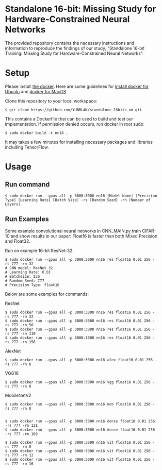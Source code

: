 # Standalone 16-bit: Missing Study for Hardware-Constrained Neural Networks

The provided repository contains the necessary instructions and information to reproduce the findings of our study, "Standalone 16-bit Training: Missing Study for Hardware-Constrained Neural Networks".

# Setup
Please install [the docker](https://www.docker.com/). Here are some guidelines for [install docker for Ubuntu](https://docs.docker.com/engine/install/ubuntu/) and [docker for MacOS](https://docs.docker.com/desktop/install/mac-install/)

Clone this repository to your local workspace:

    $ git clone https://github.com/YUNBLAK/standalone_16bits_nn.git

This contains a Dockerfile that can be used to build and test our implementation. If permission denied occurs, run docker in root sudo:

    $ sudo docker build -t nn16 .

It may takes a few minutes for installing necessary packages and libraries including TensorFlow.

# Usage
## Run command

    $ sudo docker run --gpus all -p 3000:3000 nn16 [Model Name] [Precision Type] [Learning Rate] [Batch Size] -rs [Random Seed] -rn [Number of Layers]

## Run Examples
Some example convolutional neural networks in CNN_MAIN.py train CIFAR-10 and show results in our paper: Float16 is faster than both Mixed Precision and Float32.

Run on example 16-bit ResNet-32:

    $ sudo docker run --gpus all -p 3000:3000 nn16 res float16 0.01 256 -rs 777 -rn 32
    # CNN model: ResNet 32
    # Learning Rate: 0.01
    # Batchsize: 256
    # Random Seed: 777
    # Precision Type: float16



Below are some examples for commands:

ResNet

    $ sudo docker run --gpus all -p 3000:3000 nn16 res float16 0.01 256 -rs 777 -rn 32
    $ sudo docker run --gpus all -p 3000:3000 nn16 res float16 0.01 256 -rs 777 -rn 56
    $ sudo docker run --gpus all -p 3000:3000 nn16 res float16 0.01 256 -rs 777 -rn 110
    $ sudo docker run --gpus all -p 3000:3000 nn16 res float16 0.01 256 -rs 777 -rn 156

AlexNet

    $ sudo docker run --gpus all -p 3000:3000 nn16 alex float16 0.01 256 -rs 777 -rn 0

VGG16

    $ sudo docker run --gpus all -p 3000:3000 nn16 vgg float16 0.01 256 -rs 777 -rn 0

MobileNetV2

    $ sudo docker run --gpus all -p 3000:3000 nn16 mob float16 0.01 256 -rs 777 -rn 0


    $ sudo docker run --gpus all -p 3000:3000 nn16 dense float16 0.01 256 -rs 777 -rn 121
    $ sudo docker run --gpus all -p 3000:3000 nn16 dense float16 0.01 256 -rs 777 -rn 169

    $ sudo docker run --gpus all -p 3000:3000 nn16 vit float16 0.01 256 -rs 777 -rn 8
    $ sudo docker run --gpus all -p 3000:3000 nn16 vit float16 0.01 256 -rs 777 -rn 12
    $ sudo docker run --gpus all -p 3000:3000 nn16 vit float16 0.01 256 -rs 777 -rn 16
    
